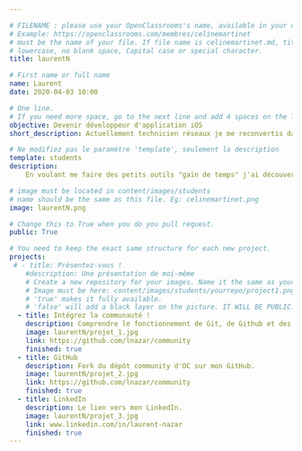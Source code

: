 ```yaml
---

# FILENAME : please use your OpenClassrooms's name, available in your url.
# Example: https://openclassrooms.com/membres/celinemartinet
# must be the name of your file. If file name is celinemartinet.md, title is celinemartinet.
# lowercase, no blank space, Capital case or special character.
title: laurentN

# First name or full name
name: Laurent
date: 2020-04-03 10:00

# One line.
# If you need more space, go to the next line and add 4 spaces on the left, as in 'description'.
objective: Devenir développeur d'application iOS
short_description: Actuellement technicien réseaux je me reconvertis dans le développement

# Ne modifiez pas le paramètre 'template', seulement la description
template: students
description:
    En voulant me faire des petits outils "gain de temps" j'ai découvert la programmation avec Autohotkey, ça m'a tellement plu que je souhaite maintenant en faire mon métier !

# image must be located in content/images/students
# name should be the same as this file. Eg: celinemartinet.png
image: laurentN.png

# Change this to True when you do you pull request.
public: True

# You need to keep the exact same structure for each new project.
projects:
 # - title: Présentez-vous !
    #description: Une présentation de moi-même
    # Create a new repository for your images. Name it the same as your nickname and profile picture.
    # Image must be here: content/images/students/yourrepo/project1.png
    # 'true' makes it fully available.
    # 'false' will add a black layer on the picture. IT WILL BE PUBLIC!
  - title: Intégrez la communauté !
    description: Comprendre le fonctionnement de Git, de Github et des pull requests. 
    image: laurentN/projet_1.jpg
    link: https://github.com/lnazar/community
    finished: true
  - title: GitHub
    description: Fork du dépôt community d'OC sur mon GitHub. 
    image: laurentN/projet_2.jpg
    link: https://github.com/lnazar/community
    finished: true
  - title: LinkedIn
    description: Le lien vers mon LinkedIn. 
    image: laurentN/projet_3.jpg
    link: www.linkedin.com/in/laurent-nazar
    finished: true
---
```



